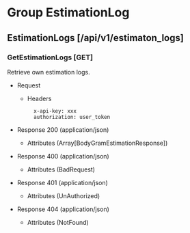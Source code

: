 # Group EstimationLog

## EstimationLogs [/api/v1/estimaton_logs]

### GetEstimationLogs [GET]

Retrieve own estimation logs.

- Request

    - Headers

            x-api-key: xxx
            authorization: user_token

- Response 200 (application/json)
  - Attributes (Array[BodyGramEstimationResponse])
- Response 400 (application/json)
  - Attributes (BadRequest)
- Response 401 (application/json)
  - Attributes (UnAuthorized)
- Response 404 (application/json)
  - Attributes (NotFound)
